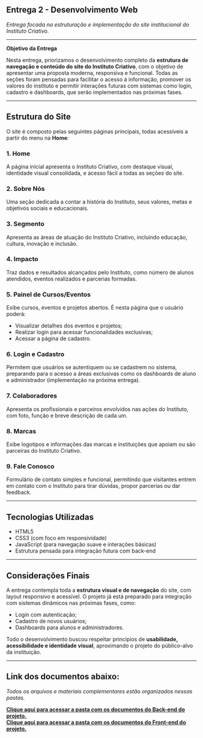 ## Entrega 2 - Desenvolvimento Web 
*Entrega focada na estruturação e implementação do site institucional do Instituto Criativo.*

---

**Objetivo da Entrega**

Nesta entrega, priorizamos o desenvolvimento completo da **estrutura de navegação e conteúdo do site do Instituto Criativo**, com o objetivo de apresentar uma proposta moderna, responsiva e funcional. Todas as seções foram pensadas para facilitar o acesso à informação, promover os valores do instituto e permitir interações futuras com sistemas como login, cadastro e dashboards, que serão implementados nas próximas fases.

---

## Estrutura do Site

O site é composto pelas seguintes páginas principais, todas acessíveis a partir do menu na **Home**:

### 1. **Home**
A página inicial apresenta o Instituto Criativo, com destaque visual, identidade visual consolidada, e acesso fácil a todas as seções do site.

### 2. **Sobre Nós**
Uma seção dedicada a contar a história do Instituto, seus valores, metas e objetivos sociais e educacionais.

### 3. **Segmento**
Apresenta as áreas de atuação do Instituto Criativo, incluindo educação, cultura, inovação e inclusão.

### 4. **Impacto**
Traz dados e resultados alcançados pelo Instituto, como número de alunos atendidos, eventos realizados e parcerias formadas.

### 5. **Painel de Cursos/Eventos**
Exibe cursos, eventos e projetos abertos. É nesta página que o usuário poderá:
- Visualizar detalhes dos eventos e projetos;
- Realizar login para acessar funcionalidades exclusivas;
- Acessar a página de cadastro.

### 6. **Login e Cadastro**
Permitem que usuários se autentiquem ou se cadastrem no sistema, preparando para o acesso a áreas exclusivas como os dashboards de aluno e administrador (implementação na próxima entrega).

### 7. **Colaboradores**
Apresenta os profissionais e parceiros envolvidos nas ações do Instituto, com foto, função e breve descrição de cada um.

### 8. **Marcas**
Exibe logotipos e informações das marcas e instituições que apoiam ou são parceiras do Instituto Criativo.

### 9. **Fale Conosco**
Formulário de contato simples e funcional, permitindo que visitantes entrem em contato com o Instituto para tirar dúvidas, propor parcerias ou dar feedback.

---

## Tecnologias Utilizadas

- HTML5
- CSS3 (com foco em responsividade)
- JavaScript (para navegação suave e interações básicas)
- Estrutura pensada para integração futura com back-end

---

## Considerações Finais

A entrega contempla toda a **estrutura visual e de navegação** do site, com layout responsivo e acessível. O projeto já está preparado para integração com sistemas dinâmicos nas próximas fases, como:
- Login com autenticação;
- Cadastro de novos usuários;
- Dashboards para alunos e administradores.

Todo o desenvolvimento buscou respeitar princípios de **usabilidade, acessibilidade e identidade visual**, aproximando o projeto do público-alvo da instituição.

---
## Link dos documentos abaixo:
*Todos os arquivos e materiais complementares estão organizados nessas pastas.*

**[Clique aqui para acessar a pasta com os documentos do Back-end do projeto.](https://github.com/2025-1-NADS2/Projeto6/tree/main/src/Back-End/Entrega%202/Desenvolvimento%20Web)**  
**[Clique aqui para acessar a pasta com os documentos do Front-end do projeto.](https://github.com/2025-1-NADS2/Projeto6/tree/main/src/Front-End/Entrega%202/Desenvolvimento%20Web)**  
